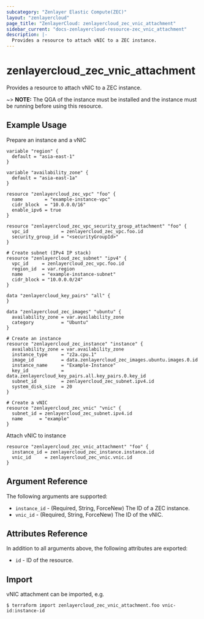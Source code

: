 ```yaml
---
subcategory: "Zenlayer Elastic Compute(ZEC)"
layout: "zenlayercloud"
page_title: "ZenlayerCloud: zenlayercloud_zec_vnic_attachment"
sidebar_current: "docs-zenlayercloud-resource-zec_vnic_attachment"
description: |-
  Provides a resource to attach vNIC to a ZEC instance.
---
```


# zenlayercloud_zec_vnic_attachment

Provides a resource to attach vNIC to a ZEC instance.

~> **NOTE:** The QGA of the instance must be installed and the instance must be running before using this resource.

## Example Usage

Prepare an instance and a vNIC

```hcl
variable "region" {
  default = "asia-east-1"
}

variable "availability_zone" {
  default = "asia-east-1a"
}

resource "zenlayercloud_zec_vpc" "foo" {
  name        = "example-instance-vpc"
  cidr_block  = "10.0.0.0/16"
  enable_ipv6 = true
}

resource "zenlayercloud_zec_vpc_security_group_attachment" "foo" {
  vpc_id            = zenlayercloud_zec_vpc.foo.id
  security_group_id = "<securityGroupId>"
}

# Create subnet (IPv4 IP stack)
resource "zenlayercloud_zec_subnet" "ipv4" {
  vpc_id     = zenlayercloud_zec_vpc.foo.id
  region_id  = var.region
  name       = "example-instance-subnet"
  cidr_block = "10.0.0.0/24"
}

data "zenlayercloud_key_pairs" "all" {
}

data "zenlayercloud_zec_images" "ubuntu" {
  availability_zone = var.availability_zone
  category          = "Ubuntu"
}

# Create an instance
resource "zenlayercloud_zec_instance" "instance" {
  availability_zone = var.availability_zone
  instance_type     = "z2a.cpu.1"
  image_id          = data.zenlayercloud_zec_images.ubuntu.images.0.id
  instance_name     = "Example-Instance"
  key_id            = data.zenlayercloud_key_pairs.all.key_pairs.0.key_id
  subnet_id         = zenlayercloud_zec_subnet.ipv4.id
  system_disk_size  = 20
}

# Create a vNIC
resource "zenlayercloud_zec_vnic" "vnic" {
  subnet_id = zenlayercloud_zec_subnet.ipv4.id
  name      = "example"
}
```

Attach vNIC to instance

```hcl
resource "zenlayercloud_zec_vnic_attachment" "foo" {
  instance_id = zenlayercloud_zec_instance.instance.id
  vnic_id     = zenlayercloud_zec_vnic.vnic.id
}
```

## Argument Reference

The following arguments are supported:

* `instance_id` - (Required, String, ForceNew) The ID of a ZEC instance.
* `vnic_id` - (Required, String, ForceNew) The ID of the vNIC.

## Attributes Reference

In addition to all arguments above, the following attributes are exported:

* `id` - ID of the resource.



## Import

vNIC attachment can be imported, e.g.

```
$ terraform import zenlayercloud_zec_vnic_attachment.foo vnic-id:instance-id
```


